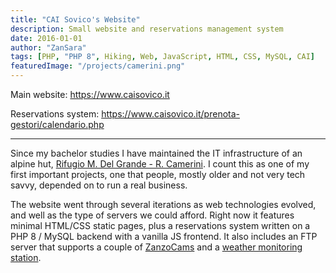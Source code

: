 ```yaml
---
title: "CAI Sovico's Website"
description: Small website and reservations management system
date: 2016-01-01
author: "ZanSara"
tags: [PHP, "PHP 8", Hiking, Web, JavaScript, HTML, CSS, MySQL, CAI]
featuredImage: "/projects/camerini.png"
---
```


Main website: https://www.caisovico.it

Reservations system: https://www.caisovico.it/prenota-gestori/calendario.php

---

Since my bachelor studies I have maintained the IT infrastructure of an alpine hut, [Rifugio M. Del Grande - R. Camerini](https://maps.app.goo.gl/PwdVC82VHwdPZJDE6). I count this as one of my first important projects, one that people, mostly older and not very tech savvy, depended on to run a real business.

The website went through several iterations as web technologies evolved, and well as the type of servers we could afford. Right now it features minimal HTML/CSS static pages, plus a reservations system written on a PHP 8 / MySQL backend with a vanilla JS frontend. It also includes an FTP server that supports a couple of [ZanzoCams](/projects/zanzocam/) and a [weather monitoring station](http://www.meteoproject.it/ftp/stazioni/caisovico/).